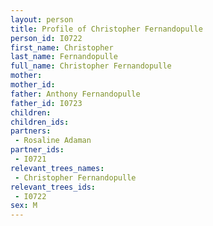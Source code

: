 ```yaml
---
layout: person
title: Profile of Christopher Fernandopulle
person_id: I0722
first_name: Christopher
last_name: Fernandopulle
full_name: Christopher Fernandopulle
mother: 
mother_id: 
father: Anthony Fernandopulle
father_id: I0723
children:
children_ids:
partners:
 - Rosaline Adaman
partner_ids:
 - I0721
relevant_trees_names:
 - Christopher Fernandopulle
relevant_trees_ids:
 - I0722
sex: M
---
```



